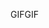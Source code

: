 <span data-ttu-id="ba2b6-101">GIF</span><span class="sxs-lookup"><span data-stu-id="ba2b6-101">GIF</span></span>